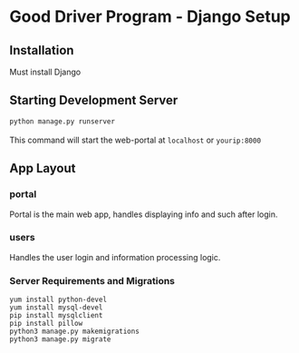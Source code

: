 # Good Driver Program - Django Setup

## Installation
Must install Django

## Starting Development Server
`python manage.py runserver`\
\
This command will start the web-portal at `localhost` or `yourip:8000`

## App Layout

### portal
Portal is the main web app, handles displaying info and such after login.

### users
Handles the user login and information processing logic.

### Server Requirements and Migrations
`yum install python-devel`\
`yum install mysql-devel`\
`pip install mysqlclient`\
`pip install pillow`\
`python3 manage.py makemigrations`\
`python3 manage.py migrate`